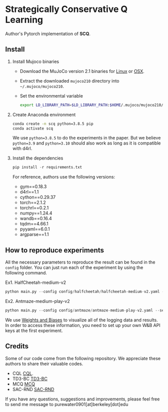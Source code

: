 # Strategically Conservative Q Learning

Author's Pytorch implementation of **SCQ**.

## Install

1. Install Mujoco binaries
    - Download the MuJoCo version 2.1 binaries for
   [Linux](https://mujoco.org/download/mujoco210-linux-x86_64.tar.gz) or
   [OSX](https://mujoco.org/download/mujoco210-macos-x86_64.tar.gz).
    - Extract the downloaded `mujoco210` directory into `~/.mujoco/mujoco210`.
    - Set the environmental variable

      ```bash
      export LD_LIBRARY_PATH=$LD_LIBRARY_PATH:$HOME/.mujoco/mujoco210/bin
      ```

2. Create Anaconda environment

    ```bash
    conda create -n scq python=3.8.5 pip
    conda activate scq
    ```

    We use `python=3.8.5` to do the experiments in the paper. But we believe `python=3.9` and `python=3.10` should also work as long as it is compatible with d4rl.

3. Install the dependencies

    ```python
    pip install -r requirements.txt
    ```

    For reference, authors use the following versions:

    - gym==0.18.3
    - d4rl==1.1
    - cython==0.29.37
    - torch==2.1.2
    - torchrl==0.2.1
    - numpy==1.24.4
    - wandb==0.16.4
    - tqdm==4.66.1
    - pyyaml==6.0.1
    - argparse==1.1


## How to reproduce experiments

All the necessary parameters to reproduce the result can be found in the `config` folder. You can just run each of the experiment by using the following command.

Ex1. HalfCheetah-medium-v2

```python
python main.py --config config/halfcheetah/halfcheetah-medium-v2.yaml --seed 0
```

Ex2. Antmaze-medium-play-v2

```python
python main.py --config config/antmaze/antmaze-medium-play-v2.yaml --seed 0
```

We use [Weights and Biases](https://wandb.ai/site) to visualize all of the logging data and results. In order to access these information, you need to set up your own W&B API keys at the first experiment.

## Credits

Some of our code come from the following repository. We appreciate these authors to share their valuable codes.

- CQL [CQL](https://github.com/aviralkumar2907/CQL).
- TD3-BC [TD3-BC](https://github.com/sfujim/TD3_BC)
- MCQ [MCQ](https://github.com/dmksjfl/MCQ)
- SAC-RND [SAC-RND](https://github.com/tinkoff-ai/sac-rnd/tree/main)

If you have any questions, suggestions and improvements, please feel free to send me message to purewater0901\[at\]berkeley\[dot\]edu
